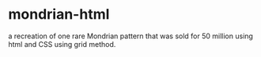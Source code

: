 # mondrian-html
a recreation of one rare Mondrian pattern that was sold for 50 million using html and CSS using grid method.
